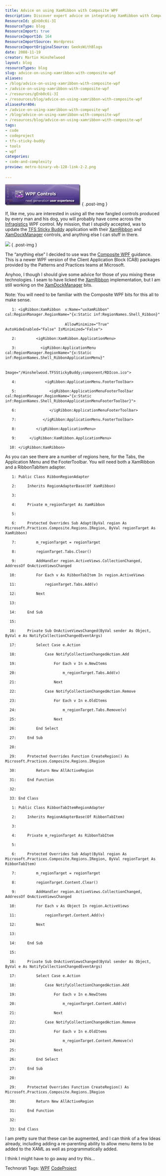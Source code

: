 ```yaml
---
title: Advice on using XamRibbon with Composite WPF
description: Discover expert advice on integrating XamRibbon with Composite WPF. Enhance your applications with practical tips and code examples from Martin Hinshelwood.
ResourceId: gEnb0c6i-3I
ResourceType: blog
ResourceImport: true
ResourceImportId: 164
ResourceImportSource: Wordpress
ResourceImportOriginalSource: GeeksWithBlogs
date: 2008-11-19
creator: Martin Hinshelwood
layout: blog
resourceTypes: blog
slug: advice-on-using-xamribbon-with-composite-wpf
aliases:
- /blog/advice-on-using-xamribbon-with-composite-wpf
- /advice-on-using-xamribbon-with-composite-wpf
- /resources/gEnb0c6i-3I
- /resources/blog/advice-on-using-xamribbon-with-composite-wpf
aliasesFor404:
- /advice-on-using-xamribbon-with-composite-wpf
- /blog/advice-on-using-xamribbon-with-composite-wpf
- /resources/blog/advice-on-using-xamribbon-with-composite-wpf
tags:
- code
- codeproject
- tfs-sticky-buddy
- tools
- wpf
categories:
- code-and-complexity
preview: metro-binary-vb-128-link-2-2.png

---
```

[![image](images/AdviceonusingXamRibbonwithCompositeWPF_EBA6-image_thumb-1-1.png)](http://blog.hinshelwood.com/files/2011/05/GWB-WindowsLiveWriter-AdviceonusingXamRibbonwithCompositeWPF_EBA6-image_2.png)
{ .post-img }

If, like me, you are interested in using all the new fangled controls produced by every man and his dog, you will probably have come across the [Infragistics](http://infragistics.com) WPF control. My mission, that I stupidly accepted, was to update the [TFS Sticky Buddy](http://hinshelwood.com/TFSStickyBuddy.aspx) application with their [XamRibbon](http://www.infragistics.com/dotnet/netadvantage/wpf/xamRibbon.aspx) and [XamDockManager](http://www.infragistics.com/dotnet/netadvantage/wpf/xamdockmanager.aspx) controls, and anything else I can stuff in there.

![](images/pnp.gif)
{ .post-img }

The “anything else” I decided to use was the [Composite WPF](http://www.codeplex.com/CompositeWPF) guidance. This is a newer WPF version of the Client Application Block (CAB) packages provided by the Patterns and Practices teams at Microsoft.

Anyhoo, I though I should give some advice for those of you mixing these technologies. I seam to have licked the [XamRibbon](http://www.infragistics.com/dotnet/netadvantage/wpf/xamRibbon.aspx) implementation, but I am still working on the [XamDockManager](http://www.infragistics.com/dotnet/netadvantage/wpf/xamdockmanager.aspx) bits.

Note: You will need to be familiar with the Composite WPF bits for this all to make sense.

```
   1: <igRibbon:XamRibbon  x:Name="uxXamRibbon" cal:RegionManager.RegionName="{x:Static inf:RegionNames.Shell_Ribbon}"

                           AllowMinimize="True" AutoHideEnabled="False" IsMinimized="False">
```

```
   2:         <igRibbon:XamRibbon.ApplicationMenu>
```

```
   3:           <igRibbon:ApplicationMenu cal:RegionManager.RegionName="{x:Static inf:RegionNames.Shell_RibbonApplicationMenu}"

                                           Image="/Hinshelwood.TFSStickyBuddy;component/RDIcon.ico">
```

```
   4:             <igRibbon:ApplicationMenu.FooterToolbar>
```

```
   5:               <igRibbon:ApplicationMenuFooterToolbar cal:RegionManager.RegionName="{x:Static inf:RegionNames.Shell_RibbonApplicationMenuFooterToolbar}">
```

```
   6:               </igRibbon:ApplicationMenuFooterToolbar>
```

```
   7:            </igRibbon:ApplicationMenu.FooterToolbar>
```

```
   8:         </igRibbon:ApplicationMenu>
```

```
   9:      </igRibbon:XamRibbon.ApplicationMenu>
```

```
  10: </igRibbon:XamRibbon>
```

As you can see there are a number of regions here, for the Tabs, the Application Menu and the FooterToolbar. You will need both a XamRibbon and a RibbonTabItem adapter.

```
   1: Public Class RibbonRegionAdapter
```

```
   2:     Inherits RegionAdapterBase(Of XamRibbon)
```

```
   3:
```

```
   4:     Private m_regionTarget As XamRibbon
```

```
   5:
```

```
   6:     Protected Overrides Sub Adapt(ByVal region As Microsoft.Practices.Composite.Regions.IRegion, ByVal regionTarget As XamRibbon)
```

```
   7:         m_regionTarget = regionTarget
```

```
   8:         regionTarget.Tabs.Clear()
```

```
   9:         AddHandler region.ActiveViews.CollectionChanged, AddressOf OnActiveViewsChanged
```

```
  10:         For Each v As RibbonTabItem In region.ActiveViews
```

```
  11:             regionTarget.Tabs.Add(v)
```

```
  12:         Next
```

```
  13:
```

```
  14:     End Sub
```

```
  15:
```

```
  16:     Private Sub OnActiveViewsChanged(ByVal sender As Object, ByVal e As NotifyCollectionChangedEventArgs)
```

```
  17:         Select Case e.Action
```

```
  18:             Case NotifyCollectionChangedAction.Add
```

```
  19:                 For Each v In e.NewItems
```

```
  20:                     m_regionTarget.Tabs.Add(v)
```

```
  21:                 Next
```

```
  22:             Case NotifyCollectionChangedAction.Remove
```

```
  23:                 For Each v In e.OldItems
```

```
  24:                     m_regionTarget.Tabs.Remove(v)
```

```
  25:                 Next
```

```
  26:         End Select
```

```
  27:     End Sub
```

```
  28:
```

```
  29:     Protected Overrides Function CreateRegion() As Microsoft.Practices.Composite.Regions.IRegion
```

```
  30:         Return New AllActiveRegion
```

```
  31:     End Function
```

```
  32:
```

```
  33: End Class
```

```
   1: Public Class RibbonTabItemRegionAdapter
```

```
   2:     Inherits RegionAdapterBase(Of RibbonTabItem)
```

```
   3:
```

```
   4:     Private m_regionTarget As RibbonTabItem
```

```
   5:
```

```
   6:     Protected Overrides Sub Adapt(ByVal region As Microsoft.Practices.Composite.Regions.IRegion, ByVal regionTarget As RibbonTabItem)
```

```
   7:         m_regionTarget = regionTarget
```

```
   8:         regionTarget.Content.Clear()
```

```
   9:         AddHandler region.ActiveViews.CollectionChanged, AddressOf OnActiveViewsChanged
```

```
  10:         For Each v As Object In region.ActiveViews
```

```
  11:             regionTarget.Content.Add(v)
```

```
  12:         Next
```

```
  13:
```

```
  14:     End Sub
```

```
  15:
```

```
  16:     Private Sub OnActiveViewsChanged(ByVal sender As Object, ByVal e As NotifyCollectionChangedEventArgs)
```

```
  17:         Select Case e.Action
```

```
  18:             Case NotifyCollectionChangedAction.Add
```

```
  19:                 For Each v In e.NewItems
```

```
  20:                     m_regionTarget.Content.Add(v)
```

```
  21:                 Next
```

```
  22:             Case NotifyCollectionChangedAction.Remove
```

```
  23:                 For Each v In e.OldItems
```

```
  24:                     m_regionTarget.Content.Remove(v)
```

```
  25:                 Next
```

```
  26:         End Select
```

```
  27:     End Sub
```

```
  28:
```

```
  29:     Protected Overrides Function CreateRegion() As Microsoft.Practices.Composite.Regions.IRegion
```

```
  30:         Return New AllActiveRegion
```

```
  31:     End Function
```

```
  32:
```

```
  33: End Class
```

I am pretty sure that these can be augmented, and I can think of a few Ideas already, including adding a re-parenting ability to allow menu items to be added to the XAML as well as programmatically added.

I think I might have to go away and try this…

Technorati Tags: [WPF](http://technorati.com/tags/WPF) [CodeProject](http://technorati.com/tags/CodeProject)
